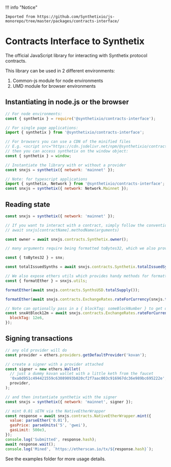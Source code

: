 !!! info "Notice"

    Imported from https://github.com/Synthetixio/js-monorepo/tree/master/packages/contracts-interface/

# Contracts Interface to Synthetix

The official JavaScript library for interacting with Synthetix protocol contracts.

This library can be used in 2 different environments:

1. Common-js module for node environments
2. UMD module for browser environments

## Instantiating in node.js or the browser

```javascript
// For node environments:
const { synthetix } = require('@synthetixio/contracts-interface');

// For single page applications:
import { synthetix } from '@synthetixio/contracts-interface';

// For browsers you can use a CDN of the minified files
// E.g. <script src="https://cdn.jsdelivr.net/npm/@synthetixio/contracts-interface/build/index.min.js"></script>
// then you can access synthetix on the window object:
const { synthetix } = window;

// Instantiate the library with or without a provider
const snxjs = synthetix({ network: 'mainnet' });

// Note: for typescript applications
import { synthetix, Network } from '@synthetixio/contracts-interface';
const snxjs = synthetix({ network: Network.Mainnet });
```

## Reading state

```javascript
const snxjs = synthetix({ network: 'mainnet' });

// If you want to interact with a contract, simply follow the convention:
// await snxjs[contractName].methodName(arguments)

const owner = await snxjs.contracts.Synthetix.owner();

// many arguments require being formatted toBytes32, which we also provide with the library

const { toBytes32 } = snx;

const totalIssuedSynths = await snxjs.contracts.Synthetix.totalIssuedSynths(toBytes32('sUSD'));

// We also expose ethers utils which provides handy methods for formatting responses to queries.
const { formatEther } = snxjs.utils;

formatEther(await snxjs.contracts.SynthsUSD.totalSupply());

formatEther(await snxjs.contracts.ExchangeRates.rateForCurrency(snxjs.toBytes32('SNX')));

// Note can optionally pass in a { blockTag: someBlockNumber } to get data from a specific block instead of {}
const snxAtBlock12m = await snxjs.contracts.ExchangeRates.rateForCurrency(snxjs.toBytes32('SNX'), {
  blockTag: 12e6,
});
```

## Signing transactions

```javascript
// any old provider will do
const provider = ethers.providers.getDefaultProvider('kovan');

// create a signer with a provider attached
const signer = new ethers.Wallet(
  // just a dummy kovan wallet with a little keth from the faucet
  '0xa0d951c494421559c63089093b020cf2f7aac003c916967dc36e989bc695222e',
  provider,
);

// and then instantiate synthetix with the signer
const snxjs = synthetix({ network: 'mainnet', signer });

// mint 0.01 sETH via the NativeEtherWrapper
const response = await snxjs.contracts.NativeEtherWrapper.mint({
  value: parseEther('0.01'),
  gasPrice: parseUnits('5', 'gwei'),
  gasLimit: 500e3,
});
console.log('Submitted', response.hash);
await response.wait();
console.log('Mined', `https://etherscan.io/tx/${response.hash}`);
```

See the examples folder for more usage details.
